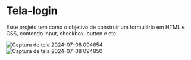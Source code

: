 # Tela-login

Esse projeto tem como o objetivo de construir um formulário em HTML e CSS, contendo input, checkbox, button e etc.



![Captura de tela 2024-07-08 094654](https://github.com/olliveira-gabriel/Tela-login/assets/158064140/cb3dd33d-0b9c-4156-be50-a1060c2d49ac)
![Captura de tela 2024-07-08 094850](https://github.com/olliveira-gabriel/Tela-login/assets/158064140/20f40914-a006-4aa0-b192-5e969135fa0e)
